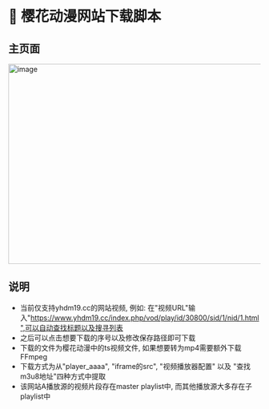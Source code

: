 # 🌸 樱花动漫网站下载脚本

## 主页面
<img width="600" height="400" alt="image" src="https://github.com/user-attachments/assets/740d75c2-762b-480f-9145-4cd6f8b935b4" />

## 说明
- 当前仅支持yhdm19.cc的网站视频, 例如: 在"视频URL"输入"https://www.yhdm19.cc/index.php/vod/play/id/30800/sid/1/nid/1.html",可以自动查找标题以及搜寻列表
- 之后可以点击想要下载的序号以及修改保存路径即可下载
- 下载的文件为樱花动漫中的ts视频文件, 如果想要转为mp4需要额外下载FFmpeg
- 下载方式为从"player_aaaa", "iframe的src", "视频播放器配置" 以及 "查找m3u8地址"四种方式中提取
- 该网站A播放源的视频片段存在master playlist中, 而其他播放源大多存在子 playlist中

